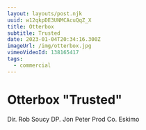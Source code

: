 ```yaml
---
layout: layouts/post.njk
uuid: w12qkpDE3UNMCAcuQqZ_X
title: Otterbox
subtitle: Trusted
date: 2023-01-04T20:34:16.300Z
imageUrl: /img/otterbox.jpg
vimeoVideoId: 138165417
tags:
  - commercial
---
```

# Otterbox "Trusted"

Dir. Rob Soucy
DP. Jon Peter
Prod Co. Eskimo